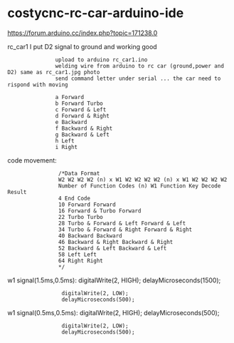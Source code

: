 # costycnc-rc-car-arduino-ide
https://forum.arduino.cc/index.php?topic=171238.0

rc_car1  I put D2 signal to ground and working good       
                   
                   upload to arduino rc_car1.ino
                   welding wire from arduino to rc car (ground,power and D2) same as rc_car1.jpg photo
                   send command letter under serial ... the car need to rispond with moving
                   
                   a Forward 
                   b Forward Turbo 
                   c Forward & Left 
                   d Forward & Right
                   e Backward
                   f Backward & Right
                   g Backward & Left
                   h Left
                   i Right


 code movement:

                    /*Data Format
                    W2 W2 W2 W2 (n) x W1 W2 W2 W2 W2 (n) x W1 W2 W2 W2 W2
                    Number of Function Codes (n) W1 Function Key Decode Result
                    4 End Code
                    10 Forward Forward
                    16 Forward & Turbo Forward
                    22 Turbo Turbo
                    28 Turbo & Forward & Left Forward & Left
                    34 Turbo & Forward & Right Forward & Right
                    40 Backward Backward
                    46 Backward & Right Backward & Right
                    52 Backward & Left Backward & Left
                    58 Left Left
                    64 Right Right
                    */

 w1 signal(1.5ms,0.5ms):
                     digitalWrite(2, HIGH);
                     delayMicroseconds(1500);
                  
                     digitalWrite(2, LOW);
                     delayMicroseconds(500);

w1 signal(0.5ms,0.5ms):
                     digitalWrite(2, HIGH);
                     delayMicroseconds(500);
                  
                     digitalWrite(2, LOW);
                     delayMicroseconds(500);                     
